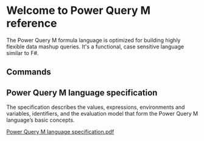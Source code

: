 # Welcome to Power Query M reference

The Power Query M formula language is optimized for building highly flexible data mashup queries. It's a functional, case sensitive language similar to F#.

## Commands

## Power Query M language specification
 
The specification describes the values, expressions, environments and variables, identifiers, and the evaluation model that form the Power Query M language’s basic concepts.

[Power Query M language specification.pdf](http://download.microsoft.com/download/8/1/A/81A62C9B-04D5-4B6D-B162-D28E4D848552/Power%20Query%20Formula%20Language%20Specification%20%28October%202016%29.pdf)
